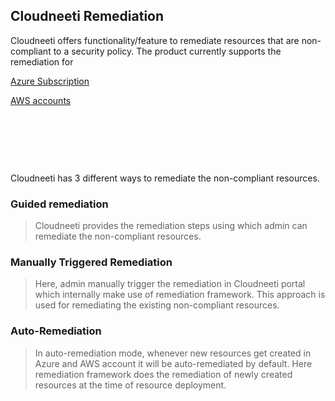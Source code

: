 Cloudneeti Remediation 
------------

Cloudneeti offers functionality/feature to remediate resources that are
non-compliant to a security policy. The product currently supports the
remediation for  

[Azure
Subscription](https://avyanconsulting.sharepoint.com/sites/productdev/Shared%20Documents/Product/Development/Design/SaaS/Documentation/Release2/link%20Azure%20remediation%20page)

[AWS
accounts](https://avyanconsulting.sharepoint.com/sites/productdev/Shared%20Documents/Product/Development/Design/SaaS/Documentation/Release2/Link%20to%20AWS%20remediation%20page)

 

 

  

Cloudneeti has 3 different ways to remediate the non-compliant resources. 

### Guided remediation 

>   Cloudneeti provides the remediation steps using which admin can remediate
>   the non-compliant resources. 

### Manually Triggered Remediation 

>   Here, admin manually trigger the remediation in Cloudneeti portal which
>   internally make use of remediation framework. This approach is used for
>   remediating the existing non-compliant resources. 

### Auto-Remediation 

>   In auto-remediation mode, whenever new resources get created in Azure and
>   AWS account it will be auto-remediated by default. Here remediation
>   framework does the remediation of newly created resources at the time of
>   resource deployment. 

 

 

 
